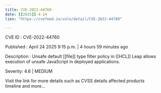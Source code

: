 ```yaml
---
title: CVE-2022-44760
date: [[2025]]-4-24
lien: "https://cvefeed.io/vuln/detail/CVE-2022-44760"

---
```


CVE ID : CVE-2022-44760

Published :  April 24
2025
9:15 p.m. | 4 hours
59 minutes ago

Description : Unsafe default [[file]] type filter policy in [[HCL]]
Leap allows execution of unsafe JavaScript in deployed applications.

Severity: 4.6 | MEDIUM

Visit the link for more details
such as CVSS details
affected products
timeline
and more...
